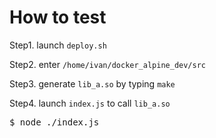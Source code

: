 # How to test
Step1. launch `deploy.sh`

Step2. enter `/home/ivan/docker_alpine_dev/src`

Step3. generate `lib_a.so` by typing `make`

Step4. launch `index.js` to call `lib_a.so`
<pre>
$ node ./index.js
</pre>

